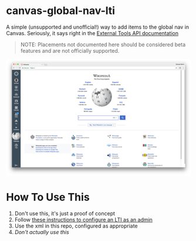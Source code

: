 # canvas-global-nav-lti

A simple (unsupported and unofficial!) way to add items to the global nav in Canvas. Seriously, it says right in the [External Tools API documentation](https://canvas.instructure.com/doc/api/external_tools.html)
> NOTE: Placements not documented here should be considered beta features and are not officially supported.

![Global Wikipedia!](/global_nav_example.png)

# How To Use This

1. Don't use this, it's just a proof of concept
2. Follow [these instructions to configure an LTI as an admin](https://community.canvaslms.com/docs/DOC-3031)
3. Use the xml in this repo, configured as appropriate
4. _Don't actually use this_
